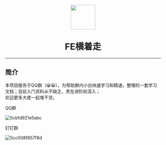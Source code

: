 <h1 align="center">
<br>
  <a href="https://github.com/fewalksideways/FeSidle"><img src="https://i.loli.net/2019/04/24/5cc00746c981f.png" width=80"></a>
  <br>
    <br>
FE横着走</h1>

---

## 简介

本项目服务于QQ群（😀😀），为帮助群内小白快速学习和精通，整理的一套学习文档；目前入门资料从不缺乏，贵在进阶和深入；  
欢迎更多大佬一起堆干货。

QQ群

![5cbfd921e5abc](https://i.loli.net/2019/04/24/5cbfd921e5abc.png)

钉钉群

![5cc008f857f8d](https://i.loli.net/2019/04/24/5cc008f857f8d.jpg)

